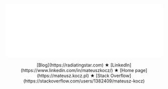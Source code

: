 [![Banner](https://raw.githubusercontent.com/mateuszkocz/mateuszkocz/master/banner.svg)](https://mateusz.kocz.pl)
<div style="text-align: center">
  [Blog](https://radiatingstar.com) ★ [LinkedIn](https://www.linkedin.com/in/mateuszkocz/) ★ [Home page](https://mateusz.kocz.pl) ★ [Stack Overflow](https://stackoverflow.com/users/1382409/mateusz-kocz)
</div>
